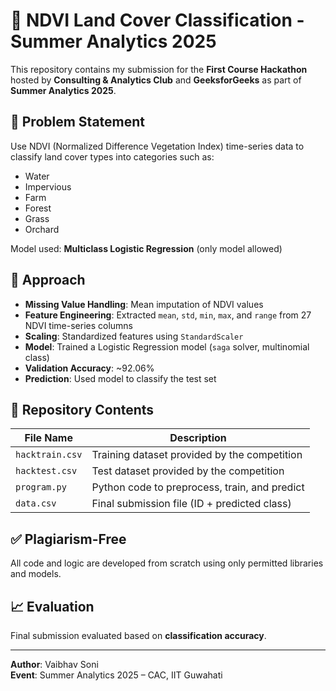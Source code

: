 # 🌱 NDVI Land Cover Classification - Summer Analytics 2025

This repository contains my submission for the **First Course Hackathon** hosted by **Consulting & Analytics Club** and **GeeksforGeeks** as part of **Summer Analytics 2025**.

## 📌 Problem Statement
Use NDVI (Normalized Difference Vegetation Index) time-series data to classify land cover types into categories such as:
- Water
- Impervious
- Farm
- Forest
- Grass
- Orchard

Model used: **Multiclass Logistic Regression** (only model allowed)

## 🧠 Approach

- **Missing Value Handling**: Mean imputation of NDVI values
- **Feature Engineering**: Extracted `mean`, `std`, `min`, `max`, and `range` from 27 NDVI time-series columns
- **Scaling**: Standardized features using `StandardScaler`
- **Model**: Trained a Logistic Regression model (`saga` solver, multinomial class)
- **Validation Accuracy**: ~92.06%
- **Prediction**: Used model to classify the test set

## 📂 Repository Contents

| File Name              | Description                                      |
|------------------------|--------------------------------------------------|
| `hacktrain.csv`        | Training dataset provided by the competition     |
| `hacktest.csv`         | Test dataset provided by the competition         |
| `program.py`           | Python code to preprocess, train, and predict    |
| `data.csv`             | Final submission file (ID + predicted class)     |

## ✅ Plagiarism-Free
All code and logic are developed from scratch using only permitted libraries and models.

## 📈 Evaluation
Final submission evaluated based on **classification accuracy**.

---

**Author**: Vaibhav Soni  
**Event**: Summer Analytics 2025 – CAC, IIT Guwahati  

